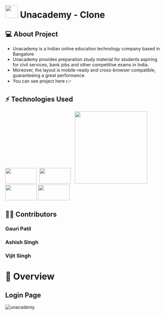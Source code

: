 # <img src = "https://cdn-images-1.medium.com/max/1200/1*LdFNhpOe7uIn-bHK9VUinA.jpeg" height= "40px"> Unacademy - Clone



## 💻 About Project
- Unacademy is a Indian online education technology company based in Bangalore<br/>
- Unacademy provides preparation study material for students aspiring for civil services, bank jobs and other competitive exams in India.<br/>
- Moreover, the layout is mobile-ready and cross-browser compatible, guaranteeing a great performance. 
- You can see project here :point_right: 


## ⚡ Technologies Used  

<img src = "https://www.datocms-assets.com/14946/1638186862-reactjs.png?auto=format" height= "50px" width="100px"> &nbsp;<img src = "https://i.pinimg.com/originals/71/f0/a4/71f0a4c41735f951f9823725ee42cf8a.png" height= "50px" width="100px"> &nbsp; <img src="https://img.shields.io/badge/-JavaScript-eed718?style=flat&logo=javascript&logoColor=ffffff" heheight= "50px" width="230px"> &nbsp; <img src = "https://img.shields.io/badge/-HTML5-E34F26?style=flat&logo=html5&logoColor=white" height= "50px" width="100px"> <img src = "https://img.shields.io/badge/-CSS3-1572B6?style=flat&logo=css3&logoColor=white" height= "50px" width="100px">




## 👨‍💻 Contributors
###  Gauri Patil 
###  Ashish Singh
###  Vijit Singh



# 💎 Overview

## Login Page
![unacademy](https://user-images.githubusercontent.com/72353440/162500863-2e0574a2-07e6-4d9f-adae-6fd36a56b17d.png)

